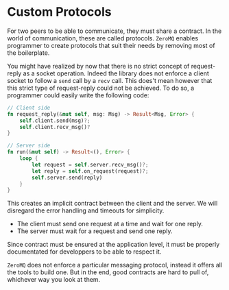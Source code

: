 # Custom Protocols

For two peers to be able to communicate, they must share a contract. In the
world of communication, these are called protocols. `ZeroMQ` enables
programmer to create protocols that suit their needs by removing most of the
boilerplate.

You might have realized by now that there is no strict concept of request-reply
as a socket operation. Indeed the library does not enforce a client socket
to follow a `send` call by a `recv` call. This does't mean however that this
strict type of request-reply could not be achieved. To do so, a programmer could
easily write the following code:

```rust
// Client side
fn request_reply(&mut self, msg: Msg) -> Result<Msg, Error> {
    self.client.send(msg)?;
    self.client.recv_msg()?
}

// Server side
fn run(&mut self) -> Result<(), Error> {
    loop {
        let request = self.server.recv_msg()?;
        let reply = self.on_request(request)?;
        self.server.send(reply)
    }
}
```

This creates an implicit contract between the client and the server.
We will disregard the error handling and timeouts for simplicity.
* The client must send one request at a time and wait for one reply.
* The server must wait for a request and send one reply.

Since contract must be ensured at the application level, it must be properly
documentated for developpers to be able to respect it.

`ZeroMQ` does not enforce a particular messaging protocol, instead
it offers all the tools to build one. But in the end, good contracts are hard
to pull of, whichever way you look at them.

